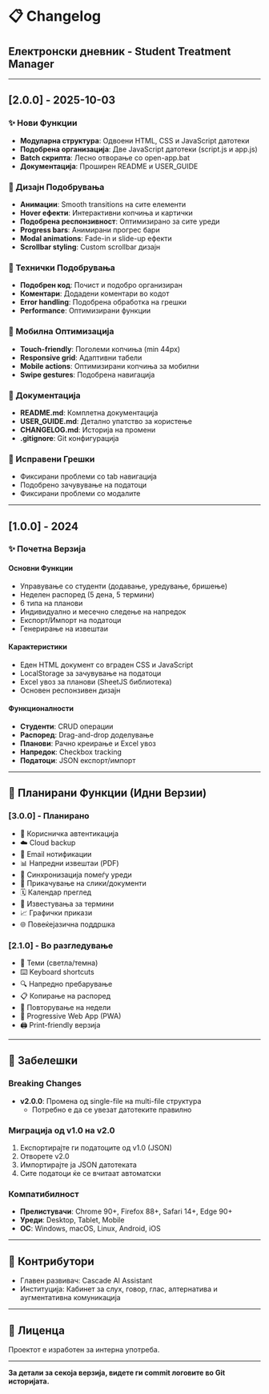 # 📋 Changelog
## Електронски дневник - Student Treatment Manager

---

## [2.0.0] - 2025-10-03

### ✨ Нови Функции
- **Модуларна структура**: Одвоени HTML, CSS и JavaScript датотеки
- **Подобрена организација**: Две JavaScript датотеки (script.js и app.js)
- **Batch скрипта**: Лесно отворање со open-app.bat
- **Документација**: Проширен README и USER_GUIDE

### 🎨 Дизајн Подобрувања
- **Анимации**: Smooth transitions на сите елементи
- **Hover ефекти**: Интерактивни копчиња и картички
- **Подобрена респонзивност**: Оптимизирано за сите уреди
- **Progress bars**: Анимирани прогрес бари
- **Modal animations**: Fade-in и slide-up ефекти
- **Scrollbar styling**: Custom scrollbar дизајн

### 🔧 Технички Подобрувања
- **Подобрен код**: Почист и подобро организиран
- **Коментари**: Додадени коментари во кодот
- **Error handling**: Подобрена обработка на грешки
- **Performance**: Оптимизирани функции

### 📱 Мобилна Оптимизација
- **Touch-friendly**: Поголеми копчиња (min 44px)
- **Responsive grid**: Адаптивни табели
- **Mobile actions**: Оптимизирани копчиња за мобилни
- **Swipe gestures**: Подобрена навигација

### 📄 Документација
- **README.md**: Комплетна документација
- **USER_GUIDE.md**: Детално упатство за користење
- **CHANGELOG.md**: Историја на промени
- **.gitignore**: Git конфигурација

### 🐛 Исправени Грешки
- Фиксирани проблеми со tab навигација
- Подобрено зачувување на податоци
- Фиксирани проблеми со модалите

---

## [1.0.0] - 2024

### ✨ Почетна Верзија

#### Основни Функции
- Управување со студенти (додавање, уредување, бришење)
- Неделен распоред (5 дена, 5 термини)
- 6 типа на планови
- Индивидуално и месечно следење на напредок
- Експорт/Импорт на податоци
- Генерирање на извештаи

#### Карактеристики
- Еден HTML документ со вграден CSS и JavaScript
- LocalStorage за зачувување на податоци
- Excel увоз за планови (SheetJS библиотека)
- Основен респонзивен дизајн

#### Функционалности
- **Студенти**: CRUD операции
- **Распоред**: Drag-and-drop доделување
- **Планови**: Рачно креирање и Excel увоз
- **Напредок**: Checkbox tracking
- **Податоци**: JSON експорт/импорт

---

## 🔮 Планирани Функции (Идни Верзии)

### [3.0.0] - Планирано
- 🔐 Корисничка автентикација
- ☁️ Cloud backup
- 📧 Email нотификации
- 📊 Напредни извештаи (PDF)
- 🔄 Синхронизација помеѓу уреди
- 📸 Прикачување на слики/документи
- 🗓️ Календар преглед
- 🔔 Известувања за термини
- 📈 Графички прикази
- 🌐 Повеќејазична поддршка

### [2.1.0] - Во разгледување
- 🎨 Теми (светла/темна)
- ⌨️ Keyboard shortcuts
- 🔍 Напредно пребарување
- 📋 Копирање на распоред
- 🔁 Повторување на недели
- 📱 Progressive Web App (PWA)
- 🖨️ Print-friendly верзија

---

## 📝 Забелешки

### Breaking Changes
- **v2.0.0**: Промена од single-file на multi-file структура
  - Потребно е да се увезат датотеките правилно

### Миграција од v1.0 на v2.0
1. Експортирајте ги податоците од v1.0 (JSON)
2. Отворете v2.0
3. Импортирајте ја JSON датотеката
4. Сите податоци ќе се вчитаат автоматски

### Компатибилност
- **Прелистувачи**: Chrome 90+, Firefox 88+, Safari 14+, Edge 90+
- **Уреди**: Desktop, Tablet, Mobile
- **ОС**: Windows, macOS, Linux, Android, iOS

---

## 👥 Контрибутори

- Главен развивач: Cascade AI Assistant
- Институција: Кабинет за слух, говор, глас, алтернатива и аугментативна комуникација

---

## 📄 Лиценца

Проектот е изработен за интерна употреба.

---

**За детали за секоја верзија, видете ги commit логовите во Git историјата.**
